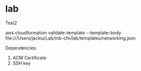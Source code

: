# lab
Test2


aws cloudformation validate-template --template-body file:///Users/jackiu/Lab/mb-cfn/lab/templates/networking.json


Dependencies:
1. ACM Certificate
2. SSH key 